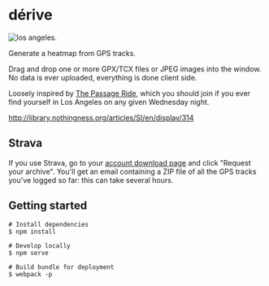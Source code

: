 # dérive

![los angeles.](http://i.imgur.com/Asf744D.jpg)

Generate a heatmap from GPS tracks.

Drag and drop one or more GPX/TCX files or JPEG images into the window. No data is ever uploaded,
everything is done client side.

Loosely inspired by [The Passage Ride](http://thepassageride.com), which you
should join if you ever find yourself in Los Angeles on any given Wednesday
night.

http://library.nothingness.org/articles/SI/en/display/314

## Strava

If you use Strava, go to
your [account download page](https://www.strava.com/athlete/delete_your_account) and click
"Request your archive". You'll get an email containing a ZIP
file of all the GPS tracks you've logged so far: this can take several hours.

## Getting started

```
# Install dependencies
$ npm install

# Develop locally
$ npm serve

# Build bundle for deployment
$ webpack -p
```

